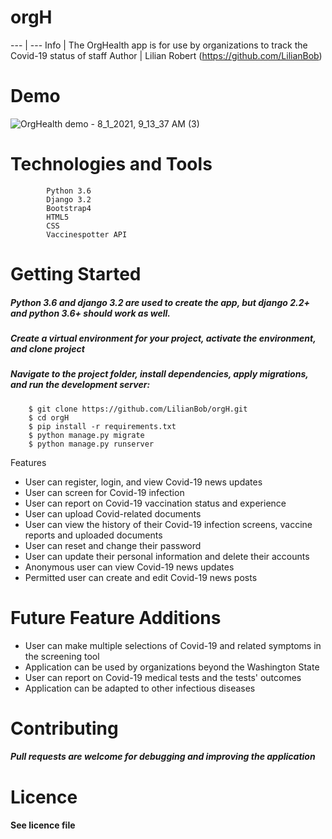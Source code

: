 # orgH

--- | ---
Info | The OrgHealth app is for use by organizations to track the Covid-19 status of staff
Author | Lilian Robert (https://github.com/LilianBob)

# Demo 

![OrgHealth demo - 8_1_2021, 9_13_37 AM (3)](https://user-images.githubusercontent.com/78000300/127915737-3ef1280d-0921-4bdf-ac7d-0eccceb2260f.gif)

# Technologies and Tools

```
        Python 3.6
        Django 3.2
        Bootstrap4
        HTML5
        CSS
        Vaccinespotter API
```

# Getting Started

##### Python 3.6 and django 3.2 are used to create the app, but django 2.2+ and python 3.6+ should work as well.
##### Create a virtual environment for your project, activate the environment, and clone project
##### Navigate to the project folder, install dependencies, apply migrations, and run the development server:
```
    $ git clone https://github.com/LilianBob/orgH.git
    $ cd orgH
    $ pip install -r requirements.txt
    $ python manage.py migrate
    $ python manage.py runserver 
```

Features

* User can register, login, and view Covid-19 news updates
* User can screen for Covid-19 infection
* User can report on Covid-19 vaccination status and experience
* User can upload Covid-related documents
* User can view the history of their Covid-19 infection screens, vaccine reports and uploaded documents
* User can reset and change their password
* User can update their personal information and delete their accounts
* Anonymous user can view Covid-19 news updates
* Permitted user can create and edit Covid-19 news posts

# Future Feature Additions

* User can make multiple selections of Covid-19 and related symptoms in the screening tool
* Application can be used by organizations beyond the Washington State
* User can report on Covid-19 medical tests and the tests' outcomes
* Application can be adapted to other infectious diseases

# Contributing

##### Pull requests are welcome for debugging and improving the application

# Licence
#### See licence file


